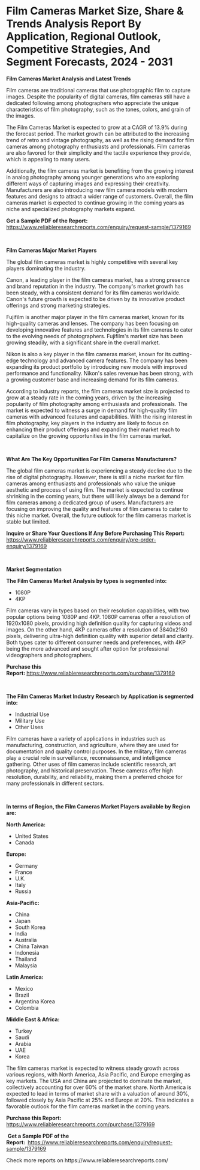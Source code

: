<p><h1>Film Cameras Market Size, Share & Trends Analysis Report By Application, Regional Outlook, Competitive Strategies, And Segment Forecasts, 2024 - 2031</h1></p><p><strong>Film Cameras Market Analysis and Latest Trends</strong></p>
<p><p>Film cameras are traditional cameras that use photographic film to capture images. Despite the popularity of digital cameras, film cameras still have a dedicated following among photographers who appreciate the unique characteristics of film photography, such as the tones, colors, and grain of the images.</p><p>The Film Cameras Market is expected to grow at a CAGR of 13.9% during the forecast period. The market growth can be attributed to the increasing trend of retro and vintage photography, as well as the rising demand for film cameras among photography enthusiasts and professionals. Film cameras are also favored for their simplicity and the tactile experience they provide, which is appealing to many users.</p><p>Additionally, the film cameras market is benefiting from the growing interest in analog photography among younger generations who are exploring different ways of capturing images and expressing their creativity. Manufacturers are also introducing new film camera models with modern features and designs to attract a wider range of customers. Overall, the film cameras market is expected to continue growing in the coming years as niche and specialized photography markets expand.</p></p>
<p><strong>Get a Sample PDF of the Report:&nbsp;</strong> <a href="https://www.reliableresearchreports.com/enquiry/request-sample/1379169">https://www.reliableresearchreports.com/enquiry/request-sample/1379169</a></p>
<p>&nbsp;</p>
<p><strong>Film Cameras Major Market Players</strong></p>
<p><p>The global film cameras market is highly competitive with several key players dominating the industry. </p><p>Canon, a leading player in the film cameras market, has a strong presence and brand reputation in the industry. The company's market growth has been steady, with a consistent demand for its film cameras worldwide. Canon's future growth is expected to be driven by its innovative product offerings and strong marketing strategies.</p><p>Fujifilm is another major player in the film cameras market, known for its high-quality cameras and lenses. The company has been focusing on developing innovative features and technologies in its film cameras to cater to the evolving needs of photographers. Fujifilm's market size has been growing steadily, with a significant share in the overall market.</p><p>Nikon is also a key player in the film cameras market, known for its cutting-edge technology and advanced camera features. The company has been expanding its product portfolio by introducing new models with improved performance and functionality. Nikon's sales revenue has been strong, with a growing customer base and increasing demand for its film cameras.</p><p>According to industry reports, the film cameras market size is projected to grow at a steady rate in the coming years, driven by the increasing popularity of film photography among enthusiasts and professionals. The market is expected to witness a surge in demand for high-quality film cameras with advanced features and capabilities. With the rising interest in film photography, key players in the industry are likely to focus on enhancing their product offerings and expanding their market reach to capitalize on the growing opportunities in the film cameras market.</p></p>
<p>&nbsp;</p>
<p><strong>What Are The Key Opportunities For Film Cameras Manufacturers?</strong></p>
<p><p>The global film cameras market is experiencing a steady decline due to the rise of digital photography. However, there is still a niche market for film cameras among enthusiasts and professionals who value the unique aesthetic and process of using film. The market is expected to continue shrinking in the coming years, but there will likely always be a demand for film cameras among a dedicated group of users. Manufacturers are focusing on improving the quality and features of film cameras to cater to this niche market. Overall, the future outlook for the film cameras market is stable but limited.</p></p>
<p><strong>Inquire or Share Your Questions If Any Before Purchasing This Report:</strong> <a href="https://www.reliableresearchreports.com/enquiry/pre-order-enquiry/1379169">https://www.reliableresearchreports.com/enquiry/pre-order-enquiry/1379169</a></p>
<p>&nbsp;</p>
<p><strong>Market Segmentation</strong></p>
<p><strong>The Film Cameras Market Analysis by types is segmented into:</strong></p>
<p><ul><li>1080P</li><li>4KP</li></ul></p>
<p><p>Film cameras vary in types based on their resolution capabilities, with two popular options being 1080P and 4KP. 1080P cameras offer a resolution of 1920x1080 pixels, providing high definition quality for capturing videos and images. On the other hand, 4KP cameras offer a resolution of 3840x2160 pixels, delivering ultra-high definition quality with superior detail and clarity. Both types cater to different consumer needs and preferences, with 4KP being the more advanced and sought after option for professional videographers and photographers.</p></p>
<p><strong>Purchase this Report:&nbsp;</strong><a href="https://www.reliableresearchreports.com/purchase/1379169">https://www.reliableresearchreports.com/purchase/1379169</a></p>
<p>&nbsp;</p>
<p><strong>The Film Cameras Market Industry Research by Application is segmented into:</strong></p>
<p><ul><li>Industrial Use</li><li>Military Use</li><li>Other Uses</li></ul></p>
<p><p>Film cameras have a variety of applications in industries such as manufacturing, construction, and agriculture, where they are used for documentation and quality control purposes. In the military, film cameras play a crucial role in surveillance, reconnaissance, and intelligence gathering. Other uses of film cameras include scientific research, art photography, and historical preservation. These cameras offer high resolution, durability, and reliability, making them a preferred choice for many professionals in different sectors.</p></p>
<p>&nbsp;</p>
<p><strong>In terms of Region, the Film Cameras Market Players available by Region are:</strong></p>
<p>
    <p> <strong> North America: </strong>
        <ul>
            <li>United States</li>
            <li>Canada</li>
        </ul>
        </p> 
    <p> <strong> Europe: </strong>
        <ul>
            <li>Germany</li>
            <li>France</li>
            <li>U.K.</li>
            <li>Italy</li>
            <li>Russia</li>
        </ul>
        </p> 
    <p> <strong> Asia-Pacific: </strong>
        <ul>
            <li>China</li>
            <li>Japan</li>
            <li>South Korea</li>
            <li>India</li>
            <li>Australia</li>
            <li>China Taiwan</li>
            <li>Indonesia</li>
            <li>Thailand</li>
            <li>Malaysia</li>
        </ul>
        </p> 
    <p> <strong> Latin America: </strong>
        <ul>
            <li>Mexico</li>
            <li>Brazil</li>
            <li>Argentina Korea</li>
            <li>Colombia</li>
        </ul>
        </p> 
    <p> <strong> Middle East & Africa: </strong>
        <ul>
            <li>Turkey</li>
            <li>Saudi</li>
            <li>Arabia</li>
            <li>UAE</li>
            <li>Korea</li>
        </ul>
    </p>
    </p>
<p><p>The film cameras market is expected to witness steady growth across various regions, with North America, Asia Pacific, and Europe emerging as key markets. The USA and China are projected to dominate the market, collectively accounting for over 60% of the market share. North America is expected to lead in terms of market share with a valuation of around 30%, followed closely by Asia Pacific at 25% and Europe at 20%. This indicates a favorable outlook for the film cameras market in the coming years.</p></p>
<p><strong>Purchase this Report: </strong><a href="https://www.reliableresearchreports.com/purchase/1379169">https://www.reliableresearchreports.com/purchase/1379169</a></p>
<p>&nbsp;<strong>Get a Sample PDF of the Report:&nbsp;&nbsp;</strong><a href="https://www.reliableresearchreports.com/enquiry/request-sample/1379169">https://www.reliableresearchreports.com/enquiry/request-sample/1379169</a></p>
<p><strong></strong></p>
<p>Check more reports on https://www.reliableresearchreports.com/</p>